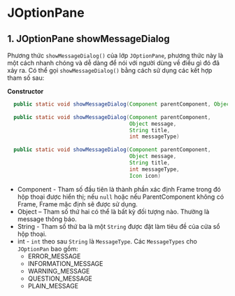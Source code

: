 # JOptionPane

## 1. JOptionPane showMessageDialog
Phương thức `showMessageDialog()` của lớp `JOptionPane`, phương thức này là một cách nhanh chóng và dễ dàng để nói với người dùng về điều gì đó đã xảy ra. Có thể gọi `showMessageDialog()` bằng cách sử dụng các kết hợp tham số sau:  

**Constructor**
```java
  public static void showMessageDialog(Component parentComponent, Object message)
  
  public static void showMessageDialog(Component parentComponent, 
                                       Object message,
                                       String title,
                                       int messageType)
  
  public static void showMessageDialog(Component parentComponent,
                                       Object message,
                                       String title,
                                       int messageType,
                                       Icon icon)
```

- Component - Tham số đầu tiên là thành phần xác định Frame trong đó hộp thoại được hiển thị; nếu `null` hoặc nếu ParentComponent không có Frame, Frame mặc định sẽ được sử dụng.
- Object – Tham số thứ hai có thể là bất kỳ đối tượng nào. Thường là message thông báo.
- String - Tham số thứ ba là một `String` được đặt làm tiêu đề của cửa sổ hộp thoại.
- int - `int` theo sau `String` là `MessageType`. Các `MessageTypes` cho `JOptionPan` bao gồm:  
  - ERROR_MESSAGE
  - INFORMATION_MESSAGE
  - WARNING_MESSAGE
  - QUESTION_MESSAGE
  - PLAIN_MESSAGE
